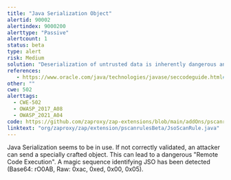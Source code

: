 ```yaml
---
title: "Java Serialization Object"
alertid: 90002
alertindex: 9000200
alerttype: "Passive"
alertcount: 1
status: beta
type: alert
risk: Medium
solution: "Deserialization of untrusted data is inherently dangerous and should be avoided."
references:
   - https://www.oracle.com/java/technologies/javase/seccodeguide.html#8
other: ""
cwe: 502
alerttags: 
  - CWE-502
  - OWASP_2017_A08
  - OWASP_2021_A04
code: https://github.com/zaproxy/zap-extensions/blob/main/addOns/pscanrulesBeta/src/main/java/org/zaproxy/zap/extension/pscanrulesBeta/JsoScanRule.java
linktext: "org/zaproxy/zap/extension/pscanrulesBeta/JsoScanRule.java"
---
```

Java Serialization seems to be in use. If not correctly validated, an attacker can send a specially crafted object. This can lead to a dangerous "Remote Code Execution". A magic sequence identifying JSO has been detected (Base64: rO0AB, Raw: 0xac, 0xed, 0x00, 0x05).
